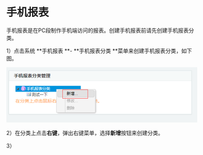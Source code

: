 # 手机报表

手机报表是在PC段制作手机端访问的报表。创建手机报表前请先创建手机报表分类。

1）点击系统 **手机报表 **- **手机报表分类 **菜单来创建手机报表分类，如下图。

![](/assets/import99.png)

2）在分类上点击**右键**，弹出右键菜单，选择**新增**按钮来创建分类。

3）



